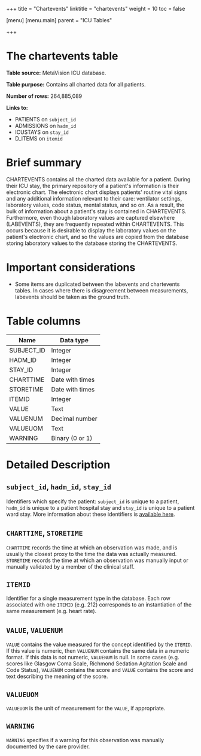 +++
title = "Chartevents"
linktitle = "chartevents"
weight = 10
toc = false

[menu]
  [menu.main]
    parent = "ICU Tables"

+++


# The chartevents table

**Table source:** MetaVision ICU database.

**Table purpose:** Contains all charted data for all patients.

**Number of rows:** 264,885,089

**Links to:**

* PATIENTS on `subject_id`
* ADMISSIONS on `hadm_id`
* ICUSTAYS on `stay_id`
* D_ITEMS on `itemid`

# Brief summary

CHARTEVENTS contains all the charted data available for a patient. During their ICU stay, the primary repository of a patient's information is their electronic chart. The electronic chart displays patients' routine vital signs and any additional information relevant to their care: ventilator settings, laboratory values, code status, mental status, and so on. As a result, the bulk of information about a patient's stay is contained in CHARTEVENTS. Furthermore, even though laboratory values are captured elsewhere (LABEVENTS), they are frequently repeated within CHARTEVENTS. This occurs because it is desirable to display the laboratory values on the patient's electronic chart, and so the values are copied from the database storing laboratory values to the database storing the CHARTEVENTS.

# Important considerations

* Some items are duplicated between the labevents and chartevents tables. In cases where there is disagreement between measurements, labevents should be taken as the ground truth.

# Table columns

Name | Data type
---- | --------
SUBJECT\_ID | Integer
HADM\_ID | Integer
STAY\_ID | Integer
CHARTTIME | Date with times
STORETIME | Date with times
ITEMID | Integer
VALUE | Text
VALUENUM | Decimal number
VALUEUOM | Text
WARNING | Binary (0 or 1)

# Detailed Description

## `subject_id`, `hadm_id`, `stay_id`

Identifiers which specify the patient: `subject_id` is unique to a patient, `hadm_id` is unique to a patient hospital stay and `stay_id` is unique to a patient ward stay. More information about these identifiers is [available here](/basics/identifiers).

## `CHARTTIME`, `STORETIME`

`CHARTTIME` records the time at which an observation was made, and is usually the closest proxy to the time the data was actually measured. `STORETIME` records the time at which an observation was manually input or manually validated by a member of the clinical staff.

<!-- 

## `CGID`

`CGID` is the identifier for the caregiver who validated the given measurement.

-->

## `ITEMID`

Identifier for a single measurement type in the database. Each row associated with one `ITEMID` (e.g. 212) corresponds to an instantiation of the same measurement (e.g. heart rate).

## `VALUE`, `VALUENUM`

`VALUE` contains the value measured for the concept identified by the `ITEMID`. If this value is numeric, then `VALUENUM` contains the same data in a numeric format. If this data is not numeric, `VALUENUM` is null. In some cases (e.g. scores like Glasgow Coma Scale, Richmond Sedation Agitation Scale and Code Status), `VALUENUM` contains the score and `VALUE` contains the score and text describing the meaning of the score.

## `VALUEUOM`

`VALUEUOM` is the unit of measurement for the `VALUE`, if appropriate.

## `WARNING`

`WARNING` specifies if a warning for this observation was manually documented by the care provider.